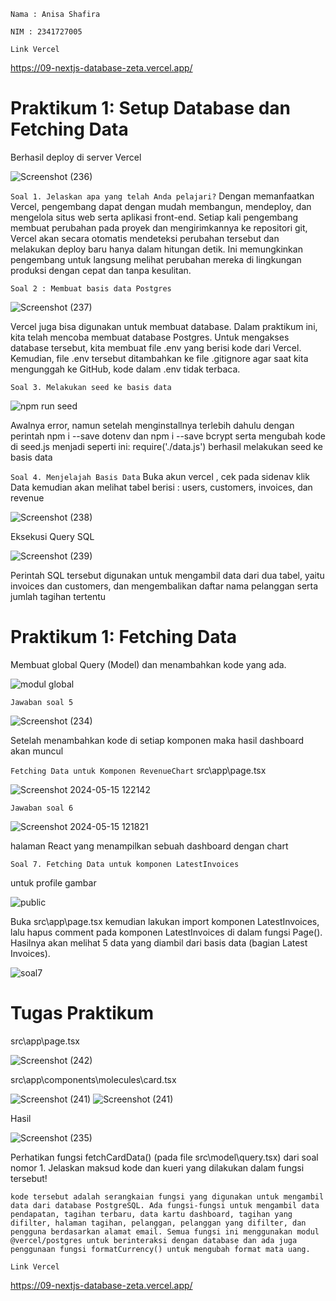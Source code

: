 `Nama : Anisa Shafira`

`NIM : 2341727005`

`Link Vercel`

https://09-nextjs-database-zeta.vercel.app/

# Praktikum 1: Setup Database dan Fetching Data

Berhasil deploy di server Vercel

![Screenshot (236)](//image/1%20(2).png)

`Soal 1. Jelaskan apa yang telah Anda pelajari?`
Dengan memanfaatkan Vercel, pengembang dapat dengan mudah membangun, mendeploy, dan mengelola situs web serta aplikasi front-end. Setiap kali pengembang membuat perubahan pada proyek dan mengirimkannya ke repositori git, Vercel akan secara otomatis mendeteksi perubahan tersebut dan melakukan deploy baru hanya dalam hitungan detik. Ini memungkinkan pengembang untuk langsung melihat perubahan mereka di lingkungan produksi dengan cepat dan tanpa kesulitan.

`Soal 2 : Membuat basis data Postgres`

![Screenshot (237)](/image/2.png)

Vercel juga bisa digunakan untuk membuat database. Dalam praktikum ini, kita telah mencoba membuat database Postgres. Untuk mengakses database tersebut, kita membuat file .env yang berisi kode dari Vercel. Kemudian, file .env tersebut ditambahkan ke file .gitignore agar saat kita mengunggah ke GitHub, kode dalam .env tidak terbaca.

`Soal 3. Melakukan seed ke basis data`

![npm run seed](/image/3.png)

Awalnya error, namun setelah menginstallnya terlebih dahulu dengan perintah npm i --save dotenv
dan npm i --save bcrypt serta mengubah kode di seed.js menjadi seperti ini: require('./data.js') berhasil melakukan seed ke basis data

`Soal 4. Menjelajah Basis Data`
Buka akun vercel , cek pada sidenav klik Data kemudian akan melihat tabel berisi : users, customers, invoices, dan revenue

![Screenshot (238)](/image/4.png)

Eksekusi Query SQL 

![Screenshot (239)](/image/5.png)

Perintah SQL tersebut digunakan untuk mengambil data dari dua tabel, yaitu invoices dan customers, dan mengembalikan daftar nama pelanggan serta jumlah tagihan tertentu

# Praktikum 1: Fetching Data
Membuat global Query (Model) dan menambahkan kode yang ada.

![modul global](/image/6.png)

`Jawaban soal 5`

![Screenshot (234)](/image/7.png)

Setelah menambahkan kode di setiap komponen maka hasil dashboard akan muncul

`Fetching Data untuk Komponen RevenueChart`
src\app\page.tsx

![Screenshot 2024-05-15 122142](/image/8.png)

`Jawaban soal 6`

![Screenshot 2024-05-15 121821](/image/9.png)

halaman React yang menampilkan sebuah dashboard dengan chart

`Soal 7. Fetching Data untuk komponen LatestInvoices`

untuk profile gambar

![public](/image/10.png)

Buka src\app\page.tsx kemudian lakukan import komponen LatestInvoices, lalu hapus comment pada komponen LatestInvoices di dalam fungsi Page(). Hasilnya akan melihat 5 data yang diambil dari basis data (bagian Latest Invoices).

![soal7](/image/11.png)

# Tugas Praktikum

src\app\page.tsx

![Screenshot (242)](/image/12.png)

src\app\components\molecules\card.tsx

![Screenshot (241)](/image/13.png)
![Screenshot (241)](/image/14.png)

Hasil

![Screenshot (235)](/image/15.png)

Perhatikan fungsi fetchCardData() (pada file src\model\query.tsx) dari soal nomor 1. Jelaskan maksud kode dan kueri yang dilakukan dalam fungsi tersebut!

`kode tersebut adalah serangkaian fungsi yang digunakan untuk mengambil data dari database PostgreSQL. Ada fungsi-fungsi untuk mengambil data pendapatan, tagihan terbaru, data kartu dashboard, tagihan yang difilter, halaman tagihan, pelanggan, pelanggan yang difilter, dan pengguna berdasarkan alamat email. Semua fungsi ini menggunakan modul @vercel/postgres untuk berinteraksi dengan database dan ada juga penggunaan fungsi formatCurrency() untuk mengubah format mata uang.`

`Link Vercel`

https://09-nextjs-database-zeta.vercel.app/

